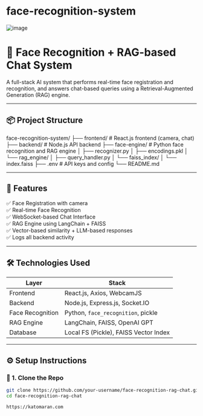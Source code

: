 # face-recognition-system


![image](https://github.com/user-attachments/assets/309ec44b-97fd-48e0-9aa3-1e2c5ad1200f)


# 🧠 Face Recognition + RAG-based Chat System

A full-stack AI system that performs real-time face registration and recognition, and answers chat-based queries using a Retrieval-Augmented Generation (RAG) engine.

---

## 📦 Project Structure
face-recognition-system/
├── frontend/ # React.js frontend (camera, chat)
├── backend/ # Node.js API backend
├── face-engine/ # Python face recognition and RAG engine
│ ├── recognizer.py
│ ├── encodings.pkl
│ └── rag_engine/
│ ├── query_handler.py
│ └── faiss_index/
│ └── index.faiss
├── .env # API keys and config
└── README.md


---

## 🚀 Features

✅ Face Registration with camera  
✅ Real-time Face Recognition  
✅ WebSocket-based Chat Interface  
✅ RAG Engine using LangChain + FAISS  
✅ Vector-based similarity + LLM-based responses  
✅ Logs all backend activity  

---

## 🛠️ Technologies Used

| Layer             | Stack                                |
|------------------|---------------------------------------|
| Frontend         | React.js, Axios, WebcamJS             |
| Backend          | Node.js, Express.js, Socket.IO        |
| Face Recognition | Python, `face_recognition`, pickle    |
| RAG Engine       | LangChain, FAISS, OpenAI GPT          |
| Database         | Local FS (Pickle), FAISS Vector Index |

---

## ⚙️ Setup Instructions

### 🔧 1. Clone the Repo

```bash
git clone https://github.com/your-username/face-recognition-rag-chat.git
cd face-recognition-rag-chat

https://katomaran.com 
